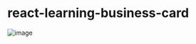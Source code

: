 # react-learning-business-card

![image](https://user-images.githubusercontent.com/9217776/189265318-81e46c4d-275e-48fa-95d4-08efdc9d7246.png)
